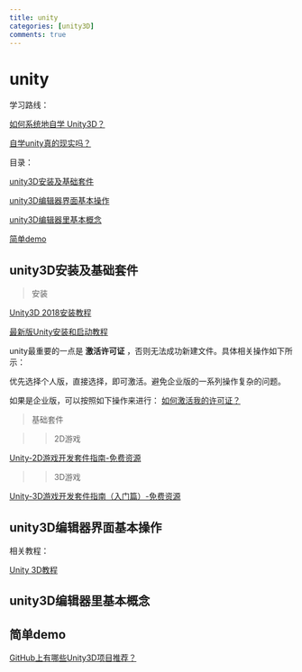 ```yaml
---
title: unity
categories: [unity3D]
comments: true
---
```

# unity

学习路线：

[如何系统地自学 Unity3D？](https://www.zhihu.com/answer/551943583)

[自学unity真的现实吗？](https://www.zhihu.com/answer/1984248196)

目录：

[unity3D安装及基础套件](##unity3D安装及基础套件)

[unity3D编辑器界面基本操作](##unity3D编辑器界面基本操作)

[unity3D编辑器里基本概念](##unity3D编辑器里基本概念)

[简单demo](##简单demo)

## unity3D安装及基础套件

>安装

[Unity3D 2018安装教程](https://blog.csdn.net/weixin_42693097/article/details/92202186)

[最新版Unity安装和启动教程](https://blog.csdn.net/alayeshi/article/details/114940124?utm_medium=distribute.pc_relevant.none-task-blog-2%7Edefault%7EBlogCommendFromMachineLearnPai2%7Edefault-2.control&depth_1-utm_source=distribute.pc_relevant.none-task-blog-2%7Edefault%7EBlogCommendFromMachineLearnPai2%7Edefault-2.control)

unity最重要的一点是 **激活许可证** ，否则无法成功新建文件。具体相关操作如下所示：

优先选择个人版，直接选择，即可激活。避免企业版的一系列操作复杂的问题。

如果是企业版，可以按照如下操作来进行：
[如何激活我的许可证？](https://support.unity.com/hc/zh-cn/articles/211438683-%E5%A6%82%E4%BD%95%E6%BF%80%E6%B4%BB%E8%AE%B8%E5%8F%AF%E8%AF%81-)

>基础套件

>>2D游戏

[Unity-2D游戏开发套件指南-免费资源](https://blog.csdn.net/qq_27489007/article/details/102458172)

>>3D游戏

[Unity-3D游戏开发套件指南（入门篇）-免费资源](https://blog.csdn.net/qq_27489007/article/details/102457761)


## unity3D编辑器界面基本操作

相关教程：

[Unity 3D教程](http://c.biancheng.net/unity3d/)

## unity3D编辑器里基本概念



## 简单demo

[GitHub上有哪些Unity3D项目推荐？](https://www.zhihu.com/question/306145318/answer/2055156330)